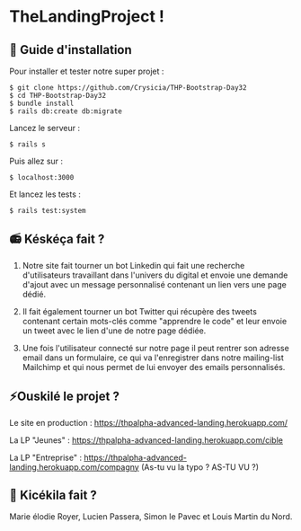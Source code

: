# TheLandingProject !

## :wrench: Guide d'installation
Pour installer et tester notre super projet :

    $ git clone https://github.com/Crysicia/THP-Bootstrap-Day32
    $ cd THP-Bootstrap-Day32
    $ bundle install
    $ rails db:create db:migrate
Lancez le serveur :

    $ rails s
Puis allez sur : 

    $ localhost:3000
Et lancez les tests :
  
    $ rails test:system
    

## 📻 Késkéça fait  ?

1. Notre site fait tourner un bot Linkedin qui fait une recherche d'utilisateurs travaillant dans l'univers du digital et envoie une demande d'ajout avec un message personnalisé contenant un lien vers une page dédié.

2. Il fait également tourner un bot Twitter qui récupère des tweets contenant certain mots-clés comme "apprendre le code" et leur envoie un tweet avec le lien d'une de notre page dédiée.

3. Une fois l'utilisateur connecté sur notre page il peut rentrer son adresse email dans un formulaire, ce qui va l'enregistrer dans notre mailing-list Mailchimp et qui nous permet de lui envoyer des emails personnalisés.

## ⚡️Ouskilé le projet ?

Le site en production : https://thpalpha-advanced-landing.herokuapp.com/

La LP "Jeunes" :  https://thpalpha-advanced-landing.herokuapp.com/cible

La LP "Entreprise" : https://thpalpha-advanced-landing.herokuapp.com/compagny (As-tu vu la typo ? AS-TU VU ?)

## :octopus: Kicékila fait ?
Marie élodie Royer, Lucien Passera, Simon le Pavec et Louis Martin du Nord.
